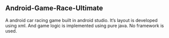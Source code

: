 ## Android-Game-Race-Ultimate
A android car racing game built in android studio. It’s layout is developed using xml. And game logic is implemented using pure java. No framework is used. 
